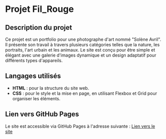 # Projet Fil_Rouge

## Description du projet

Ce projet est un portfolio pour une photographe d'art nommé "Solène Avril". Il présente son travail à travers plusieurs catégories telles que la nature, les portraits, l'art urbain et les animaux. Le site est conçu pour être simple et élégant avec une galerie d'images dynamique et un design adaptatif pour différents types d'appareils.

## Langages utilisés

- **HTML** : pour la structure du site web.
- **CSS** : pour le style et la mise en page, en utilisant Flexbox et Grid pour organiser les éléments.

## Lien vers GitHub Pages

Le site est accessible via GitHub Pages à l'adresse suivante : [Lien vers le site](https://raphl29.github.io/fil-rouge/)
